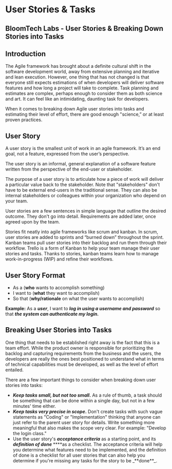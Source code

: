 # User Stories & Tasks

## BloomTech Labs - User Stories & Breaking Down Stories into Tasks

## **Introduction**

The Agile framework has brought about a definite cultural shift in the software development world, away from extensive planning and iterative and lean execution. However, one thing that has not changed is that everyone still expects estimations of when developers will deliver software features and how long a project will take to complete. Task planning and estimates are complex, perhaps enough to consider them as both science and art. It can feel like an intimidating, daunting task for developers.

When it comes to breaking down Agile user stories into tasks and estimating their level of effort, there are good enough "science,” or at least proven practices.

## **User Story**

A user story is the smallest unit of work in an agile framework. It’s an end goal, not a feature, expressed from the user’s perspective.

The user story is an informal, general explanation of a software feature written from the perspective of the end-user or stakeholder.

The purpose of a user story is to articulate how a piece of work will deliver a particular value back to the stakeholder. Note that "stakeholders" don't have to be external end-users in the traditional sense. They can also be internal stakeholders or colleagues within your organization who depend on your team.

User stories are a few sentences in simple language that outline the desired outcome. They don't go into detail. Requirements are added later, once agreed upon by the team.

Stories fit neatly into agile frameworks like scrum and kanban. In scrum, user stories are added to sprints and “burned down” throughout the sprint. Kanban teams pull user stories into their backlog and run them through their workflow. Trello is a form of Kanban to help your team manage their user stories and tasks. Thanks to stories, kanban teams learn how to manage work-in-progress (WIP) and refine their workflows.

## User **Story Format**

* As a (**who** wants to accomplish something)
* I want to (**what** they want to accomplish)
* So that (**why/rationale** on what the user wants to accomplish)

**Example:** As a _**user**_, I want to _**log in using a username and password**_ so that _**the system can authenticate my login.**_

## Breaking User Stories into Tasks

One thing that needs to be established right away is the fact that this is a team effort. While the product owner is responsible for prioritizing the backlog and capturing requirements from the business and the users, the developers are really the ones best positioned to understand what in terms of technical capabilities must be developed, as well as the level of effort entailed.

There are a few important things to consider when breaking down user stories into tasks:

* _**Keep tasks small, but not too small**_**.** As a rule of thumb, a task should be something that can be done within a single day, but not in a few minutes' time either.
* _**Keep tasks very precise in scope**_**.** Don't create tasks with such vague statements as "Coding" or "Implementation" thinking that anyone can just refer to the parent user story for details. Write something more meaningful that also makes the scope very clear. For example: "Develop the login class."
* Use the user story's _**acceptance criteria**_ as a starting point, and its _**definition of done**_ **\*\*as a checklist. The acceptance criteria will help you determine what features need to be implemented, and the definition of done is a checklist for all user stories that can also help you determine if you're missing any tasks for the story to be \_**done\*\*\_.
